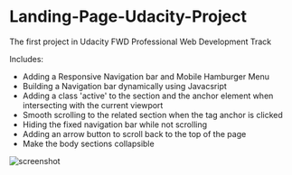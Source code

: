 # Landing-Page-Udacity-Project

The first project in Udacity FWD Professional Web Development Track

Includes:

- Adding a Responsive Navigation bar and Mobile Hamburger Menu
- Building a Navigation bar dynamically using Javacsript
- Adding a class 'active' to the section and the anchor element when intersecting with the current viewport
- Smooth scrolling to the related section when the tag anchor is clicked
- Hiding the fixed navigation bar while not scrolling
- Adding an arrow button to scroll back to the top of the page
- Make the body sections collapsible

![screenshot](https://user-images.githubusercontent.com/48857335/175368975-11bac1f5-be63-46f6-bde7-76a9bd396ae2.png)
